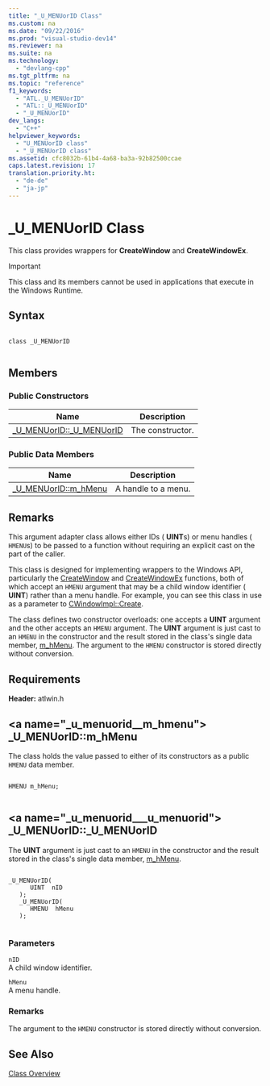 ```yaml
---
title: "_U_MENUorID Class"
ms.custom: na
ms.date: "09/22/2016"
ms.prod: "visual-studio-dev14"
ms.reviewer: na
ms.suite: na
ms.technology: 
  - "devlang-cpp"
ms.tgt_pltfrm: na
ms.topic: "reference"
f1_keywords: 
  - "ATL._U_MENUorID"
  - "ATL::_U_MENUorID"
  - "_U_MENUorID"
dev_langs: 
  - "C++"
helpviewer_keywords: 
  - "U_MENUorID class"
  - "_U_MENUorID class"
ms.assetid: cfc8032b-61b4-4a68-ba3a-92b82500ccae
caps.latest.revision: 17
translation.priority.ht: 
  - "de-de"
  - "ja-jp"
---
```

# _U_MENUorID Class
This class provides wrappers for **CreateWindow** and **CreateWindowEx**.  
  
> [!IMPORTANT]
>  This class and its members cannot be used in applications that execute in the Windows Runtime.  
  
## Syntax  
  
```  
  
class _U_MENUorID  
  
```  
  
## Members  
  
### Public Constructors  
  
|Name|Description|  
|----------|-----------------|  
|[_U_MENUorID::_U_MENUorID](../vs140/_u_menuorid--_u_menuorid.md)|The constructor.|  
  
### Public Data Members  
  
|Name|Description|  
|----------|-----------------|  
|[_U_MENUorID::m_hMenu](../vs140/_u_menuorid--m_hmenu.md)|A handle to a menu.|  
  
## Remarks  
 This argument adapter class allows either IDs (                **UINT**s) or menu handles ( `HMENU`s) to be passed to a function without requiring an explicit cast on the part of the caller.  
  
 This class is designed for implementing wrappers to the Windows API, particularly the [CreateWindow](http://msdn.microsoft.com/library/windows/desktop/ms632679) and [CreateWindowEx](http://msdn.microsoft.com/library/windows/desktop/ms632680) functions, both of which accept an `HMENU` argument that may be a child window identifier (                **UINT**) rather than a menu handle. For example, you can see this class in use as a parameter to [CWindowImpl::Create](../vs140/cwindowimpl--create.md).  
  
 The class defines two constructor overloads: one accepts a **UINT** argument and the other accepts an `HMENU` argument. The **UINT** argument is just cast to an `HMENU` in the constructor and the result stored in the class's single data member, [m_hMenu](../vs140/_u_menuorid--m_hmenu.md). The argument to the `HMENU` constructor is stored directly without conversion.  
  
## Requirements  
 **Header:** atlwin.h  
  
##  \<a name="_u_menuorid__m_hmenu"></a>  _U_MENUorID::m_hMenu  
 The class holds the value passed to either of its constructors as a public `HMENU` data member.  
  
```  
  
HMENU m_hMenu;  
  
```  
  
##  \<a name="_u_menuorid___u_menuorid"></a>  _U_MENUorID::_U_MENUorID  
 The **UINT** argument is just cast to an `HMENU` in the constructor and the result stored in the class's single data member, [m_hMenu](../vs140/_u_menuorid--m_hmenu.md).  
  
```  
  
_U_MENUorID(  
      UINT  nID  
   );  
   _U_MENUorID(  
      HMENU  hMenu  
   );  
  
```  
  
### Parameters  
 `nID`  
 A child window identifier.  
  
 `hMenu`  
 A menu handle.  
  
### Remarks  
 The argument to the `HMENU` constructor is stored directly without conversion.  
  
## See Also  
 [Class Overview](../vs140/atl-class-overview.md)